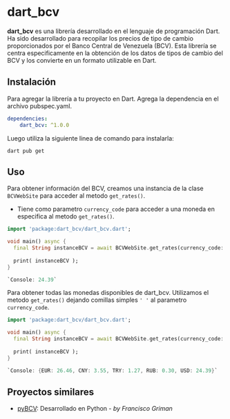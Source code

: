 # dart_bcv
**dart_bcv** es una librería desarrollado en el lenguaje de programación Dart. Ha sido desarrollado para recopilar los precios de tipo de cambio proporcionados por el Banco Central de Venezuela (BCV). Esta librería se centra especificamente en la obtención de los datos de tipos de cambio del BCV y los convierte en un formato utilizable en Dart.

## Instalación
Para agregar la librería a tu proyecto en Dart. Agrega la dependencia en el archivo pubspec.yaml.

```yaml
dependencies:
    dart_bcv: ^1.0.0
```

Luego utiliza la siguiente linea de comando para instalarla:

```
dart pub get
```

## Uso
Para obtener información del BCV, creamos una instancia de la clase `BCVWebSite` para acceder al metodo `get_rates()`.

- Tiene como parametro `currency_code` para acceder a una moneda en especifica al metodo `get_rates()`.

```dart
import 'package:dart_bcv/dart_bcv.dart';

void main() async {
  final String instanceBCV = await BCVWebSite.get_rates(currency_code: 'USD'); // Obtener la Mondena USD
  
  print( instanceBCV );
}

`Console: 24.39`
```

Para obtener todas las monedas disponibles de dart_bcv. Utilizamos el metodo `get_rates()` dejando comillas simples `' '` al parametro `currency_code`.
```dart
import 'package:dart_bcv/dart_bcv.dart';

void main() async {
  final String instanceBCV = await BCVWebSite.get_rates(currency_code: ' '); // Obtener todas las monedas
  
  print( instanceBCV );
}

`Console: {EUR: 26.46, CNY: 3.55, TRY: 1.27, RUB: 0.30, USD: 24.39}`
```

## Proyectos similares
- [pyBCV](https://github.com/fcoagz/pyBCV): Desarrollado en Python - *by Francisco Griman*